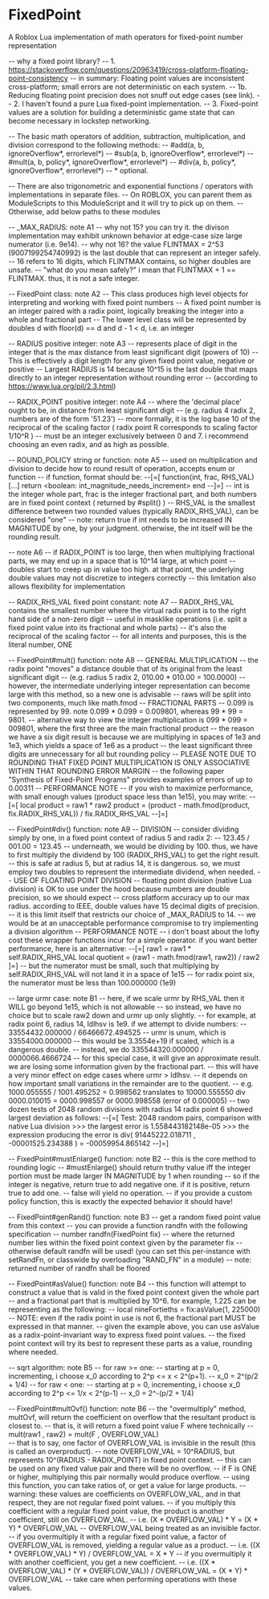 # FixedPoint
A Roblox Lua implementation of math operators for fixed-point number representation

-- why a fixed point library?
-- 1.  https://stackoverflow.com/questions/20963419/cross-platform-floating-point-consistency
--     in summary: Floating point values are inconsistent cross-platform; small errors are not deterministic on each system.
-- 1b. Reducing floating point precision does not snuff out edge cases (see link).
-- 2.  I haven't found a pure Lua fixed-point implementation.
-- 3.  Fixed-point values are a solution for building a deterministic game state that can become necessary in lockstep networking.

-- The basic math operators of addition, subtraction, multiplication, and division correspond to the following methods:
--  #add(a, b, ignoreOverflow*, errorlevel*)
--  #sub(a, b, ignoreOverflow*, errorlevel*)
--  #mult(a, b, policy*, ignoreOverflow*, errorlevel*)
--  #div(a, b, policy*, ignoreOverflow*, errorlevel*)
-- * optional.

-- There are also trigonometric and exponential functions / operators with implementations in separate files.
-- On ROBLOX, you can parent them as ModuleScripts to this ModuleScript and it will try to pick up on them.
-- Otherwise, add below paths to these modules

-- _MAX_RADIUS: note A1
--   why not 15? you can try it. the divison implementation may exhibit unknown behavior at edge-case size large numerator (i.e. 9e14).
--   why not 16? the value FLINTMAX = 2^53 (9007199254740992) is the last double that can represent an integer safely.
--   16 refers to 16 digits, which FLINTMAX contains, so higher doubles are unsafe.
--   "what do you mean safely?" i mean that FLINTMAX + 1 == FLINTMAX. thus, it is not a safe integer.
	
-- FixedPoint class: note A2
--   This class produces high level objects for interpreting and working with fixed point numbers
--   A fixed point number is an integer paired with a radix point, logically breaking the integer into a whole and fractional part
--   The lower level class will be represented by doubles d with floor(d) == d and d - 1 < d, i.e. an integer

-- RADIUS positive integer: note A3
--   represents place of digit in the integer that is the max distance from least significant digit (powers of 10)
--   This is effectively a digit length for any given fixed point value, negative or positive
--   Largest RADIUS is 14 because 10^15 is the last double that maps directly to an integer representation without rounding error
--   (according to https://www.lua.org/pil/2.3.html)

-- RADIX_POINT positive integer: note A4
--   where the 'decimal place' ought to be, in distance from least significant digit
--   (e.g. radius 4 radix 2, numbers are of the form '51.23')
--   more formally, it is the log base 10 of the reciprocal of the scaling factor ( radix point R corresponds to scaling factor 1/10^R )
--   must be an integer exclusively between 0 and 7. i recommend choosing an even radix, and as high as possible.

-- ROUND_POLICY string or function: note A5
--   used on multiplication and division to decide how to round result of operation, accepts enum or function
--   if function, format should be:
--[=[
	function(int, frac, RHS_VAL)
		[...]
		return <boolean: int_magnitude_needs_increment>
	end
--]=]
--   int is the integer whole part, frac is the integer fractional part, and both numbers are in fixed point context ( returned by #split() )
--   RHS_VAL is the smallest difference between two rounded values (typically RADIX_RHS_VAL), can be considered "one"
--   note: return true if int needs to be increased IN MAGNITUDE by one, by your judgment. otherwise, the int itself will be the rounding result.

-- note A6
--   if RADIX_POINT is too large, then when multiplying fractional parts, we may end up in a space that is 10^14 large, at which point
--   doubles start to creep up in value too high. at that point, the underlying double values may not discretize to integers correctly
--   this limitation also allows flexibility for implementation

-- RADIX_RHS_VAL fixed point constant: note A7
--   RADIX_RHS_VAL contains the smallest number where the virtual radix point is to the right hand side of a non-zero digit
--   useful in masklike operations (i.e. split a fixed point value into its fractional and whole parts)
--   it's also the reciprocal of the scaling factor
--   for all intents and purposes, this is the literal number, ONE

-- FixedPoint#mult() function: note A8
-- GENERAL MULTIPLICATION
--   the radix point "moves" a distance double that of its original from the least significant digit
--   (e.g. radius 5 radix 2, 010.00 * 010.00 = 100.0000)
--   however, the intermediate underlying integer representation can become large with this method, so a new one is advisable
--   raws will be split into two components, much like math.fmod
-- FRACTIONAL PARTS
--   0.099 is represented by 99. note 0.099 * 0.099 = 0.009801, whereas 99 * 99 = 9801.
--   alternative way to view the integer multiplication is 099 * 099 = 009801, where the first three are the main fractional product
--   the reason we have a six digit result is because we are multiplying in spaces of 1e3 and 1e3, which yields a space of 1e6 as a product
--   the least significant three digits are unnecessary for all but rounding policy
-- PLEASE NOTE DUE TO ROUNDING THAT FIXED POINT MULTIPLICATION IS ONLY ASSOCIATIVE WITHIN THAT ROUNDING ERROR MARGIN
--   the following paper "Synthesis of Fixed-Point Programs" provides examples of errors of up to 0.00311
-- PERFORMANCE NOTE
--   if you wish to maximize performance, with small enough values (product space less than 1e15), you may write:
--[=[
	local product = raw1 * raw2
	product = (product - math.fmod(product, fix.RADIX_RHS_VAL)) / fix.RADIX_RHS_VAL
--]=]

-- FixedPoint#div() function: note A9
-- DIVISION
--   consider dividing simply by one, in a fixed point context of radius 5 and radix 2:
--     123.45 / 001.00 = 123.45
--   underneath, we would be dividing by 100. thus, we have to first multiply the dividend by 100 (RADIX_RHS_VAL) to get the right result.
--   this is safe at radius 5, but at radius 14, it is dangerous. so, we must employ two doubles to represent the intermediate dividend, when needed.
-- USE OF FLOATING POINT DIVISION
--   floating point division (native Lua division) is OK to use under the hood because numbers are double precision, so we should expect
--   cross platform accuracy up to our max radius. according to IEEE, double values have 15 decimal digits of precision.
--   it is this limit itself that restricts our choice of _MAX_RADIUS to 14.
--   we would be at an unacceptable performance compromise to try implementing a division algorithm
-- PERFORMANCE NOTE
--   i don't boast about the lofty cost these wrapper functions incur for a simple operator. if you want better performance, here is an alternative:
--[=[
	raw1 = raw1 * self.RADIX_RHS_VAL
	local quotient = (raw1 - math.fmod(raw1, raw2)) / raw2
]=]
--   but the numerator must be small, such that multiplying by self.RADIX_RHS_VAL will not land it in a space of 1e15
--   for radix point six, the numerator must be less than 100.000000 (1e9)

-- large urmr case: note B1
--   here, if we scale urmr by RHS_VAL then it WILL go beyond 1e15, which is not allowable
--   so instead, we have no choice but to scale raw2 down and urmr up only slightly.
--   for example, at radix point 6, radius 14, ldlhsv is 1e9. if we attempt to divide numbers:
--   33554432.000000 / 66466672.494525
--   urmr is unum, which is 33554000.000000
--   this would be 3.3554e+19 if scaled, which is a dangerous double.
--   instead, we do 335544320.000000 / 0000066.4666724
--   for this special case, it will give an approximate result. we are losing some information given by the fractional part.
--   this will have a very minor effect on edge cases where urmr > ldlhsv.
--   it depends on how important small variations in the remainder are to the quotient.
--   e.g. 1000.055555 / 1001.495252 = 0.998562 translates to 10000.555550 div 0000.010015 = 0000.998557 or 0000.998558 (error of 0.000005)
--   two dozen tests of 2048 random divisions with radius 14 radix point 6 showed largest deviation as follows:
--[=[
	Test: 2048 random pairs, comparison with native Lua division
	>>> the largest error is 1.558443182148e-05
	>>> the expression producing the error is div( 91445222.018711 , -00001525.234388 ) = -00059954.865142
--]=]

-- FixedPoint#mustEnlarge() function: note B2
--   this is the core method to rounding logic
--   #mustEnlarge() should return truthy value iff the integer portion must be made larger IN MAGNITUDE by 1 when rounding
--   so if the integer is negative, return true to add negative one. if it is positive, return true to add one.
--   false will yield no operation.
--   if you provide a custom policy function, this is exactly the expected behavior it should have!
	
-- FixedPoint#genRand() function: note B3
--   get a random fixed point value from this context
--   you can provide a function randfn with the following specification
--     number randfn(FixedPoint fix)
--   where the returned number lies within the fixed point context given by the parameter fix
--   otherwise default randfn will be used! (you can set this per-instance with setRandFn, or classwide by overloading "RAND_FN" in a module)
--   note: returned number of randfn shall be floored

-- FixedPoint#asValue() function: note B4
--   this function will attempt to construct a value that is valid in the fixed point context given the whole part
--   and a fractional part that is multiplied by 10^6. for example, 1.225 can be representing as the following:
--     local nineFortieths = fix:asValue(1, 225000)
--   NOTE: even if the radix point in use is not 6, the fractional part MUST be expressed in that manner.
--   given the example above, you can use asValue as a radix-point-invariant way to express fixed point values.
--   the fixed point context will try its best to represent these parts as a value, rounding where needed.

-- sqrt algorithm: note B5
-- for raw >= one:
-- starting at p = 0, incrementing, i choose x_0 according to 2^p <= x < 2^(p+1).
-- x_0 = 2^(p/2 + 1/4)
-- for raw < one:
-- starting at p = 0, incrementing, i choose x_0 according to 2^p <= 1/x < 2^(p-1)
-- x_0 = 2^-(p/2 + 1/4)

-- FixedPoint#multOvf() function: note B6
-- the "overmultiply" method, multOvf, will return the coefficient on overflow that the resultant product is closest to.
-- that is, it will return a fixed point value F where technically
--   mult(raw1 , raw2) = mult(F , OVERFLOW_VAL)  
-- that is to say, one factor of OVERFLOW_VAL is invisible in the result (this is called an overproduct).
-- note OVERFLOW_VAL = 10^RADIUS, but represents 10^(RADIUS - RADIX_POINT) in fixed point context.
-- this can be used on any fixed value pair and there will be no overflow.
-- if F is ONE or higher, multiplying this pair normally would produce overflow.
-- using this function, you can take ratios of, or get a value for large products.
-- warning: these values are coefficients on OVERFLOW_VAL, and in that respect, they are not regular fixed point values.
--          if you multiply this coefficient with a regular fixed point value, the product is another coefficient, still on OVERFLOW_VAL.
--            i.e. (X * OVERFLOW_VAL) * Y = (X * Y) * OVERFLOW_VAL -- OVERFLOW_VAL being treated as an invisible factor.
--          if you overmultiply it with a regular fixed point value, a factor of OVERFLOW_VAL is removed, yielding a regular value as a product.
--            i.e. ((X * OVERFLOW_VAL) * Y) / OVERFLOW_VAL = X * Y
--          if you overmultiply it with another coefficient, you get a new coefficient.
--            i.e. ((X * OVERFLOW_VAL) * (Y * OVERFLOW_VAL)) / OVERFLOW_VAL = (X * Y) * OVERFLOW_VAL
--          take care when performing operations with these values.
